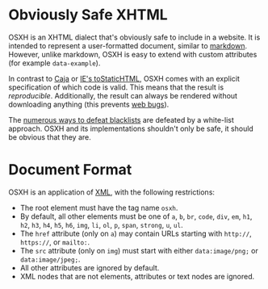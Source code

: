 Obviously Safe XHTML
====================

OSXH is an XHTML dialect that's obviously safe to include in a website. It is intended to represent a user-formatted document, similar to [markdown](http://daringfireball.net/projects/markdown/). However, unlike markdown, OSXH is easy to extend with custom attributes (for example `data-example`).

In contrast to [Caja](https://github.com/theSmaw/Caja-HTML-Sanitizer) or [IE's toStaticHTML](http://msdn.microsoft.com/en-us/library/ie/cc848922.aspx), OSXH comes with an explicit specification of which code is valid. This means that the result is *reproducible*. Additionally, the result can always be rendered without downloading anything (this prevents [web bugs](http://en.wikipedia.org/wiki/Web_bug)).

The [numerous ways to defeat blacklists](http://ha.ckers.org/xss.html) are defeated by a white-list approach. OSXH and its implementations shouldn't only be safe, it should be obvious that they are.

Document Format
===============

OSXH is an application of [XML](http://www.w3.org/TR/REC-xml/), with the following restrictions:

* The root element must have the tag name `osxh`.
* By default, all other elements must be one of `a`, `b`, `br`, `code`, `div`, `em`, `h1`, `h2`, `h3`, `h4`, `h5`, `h6`, `img`, `li`, `ol`, `p`, `span`, `strong`, `u`, `ul`.
* The `href` attribute (only on `a`) may contain URLs starting with `http://`, `https://`, or `mailto:`.
* The `src` attribute (only on `img`) must start with either `data:image/png;` or `data:image/jpeg;`.
* All other attributes are ignored by default.
* XML nodes that are not elements, attributes or text nodes are ignored.
